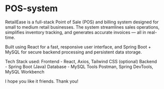 # POS-system

RetailEase is a full-stack Point of Sale (POS) and billing system designed for small to medium retail businesses. The system streamlines sales operations, simplifies inventory tracking, and generates accurate invoices — all in real-time.

Built using React for a fast, responsive user interface, and Spring Boot + MySQL for secure backend processing and persistent data storage.

Tech Stack used: 
Frontend - React, Axios, Tailwind CSS (optional)
Backend -	Spring Boot (Java)
Database - MySQL
Tools	Postman, Spring DevTools, MySQL Workbench

I hope you like it friends. Thank you!
